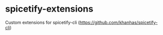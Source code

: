 # spicetify-extensions
Custom extensions for spicetify-cli (https://github.com/khanhas/spicetify-cli)
